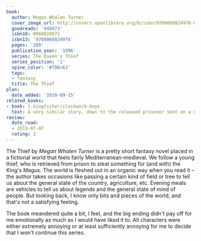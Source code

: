 ```yaml
---
book:
  author: Megan Whalen Turner
  cover_image_url: http://covers.openlibrary.org/b/isbn/9780060824976-L.jpg
  goodreads: '448873'
  isbn10: 0060824972
  isbn13: '9780060824976'
  pages: '280'
  publication_year: '1996'
  series: The Queen's Thief
  series_position: '1'
  spine_color: '#786c63'
  tags:
  - fantasy
  title: The Thief
plan:
  date_added: '2018-09-15'
related_books:
- book: t-kingfisher/clockwork-boys
  text: A very similar story, down to the released prisoner sent on a mission.
review:
  date_read:
  - 2019-07-07
  rating: 3
---
```


The Thief by *Megan Whalen Turner* is a pretty short fantasy novel placed in a fictional world that feels fairly
Mediterranean-medieval. We follow a young thief, who is retrieved from prison to steal something for (and with) the
King's Magus. The world is fleshed out in an organic way when you read it – the author takes occasions like passing a
certain kind of field or tree to tell us about the general state of the country, agriculture, etc. Evening meals are
vehicles to tell us about legends and the general state of mind of people. But looking back, I know only bits and pieces
of the world, and that's not a satisfying feeling.

The book meandered quite a bit, I feel, and the big ending didn't pay off for me emotionally as much as I would have
liked it to. All characters were either extremely annoying or at least sufficiently annoying for me to decide that I
won't continue this series.
